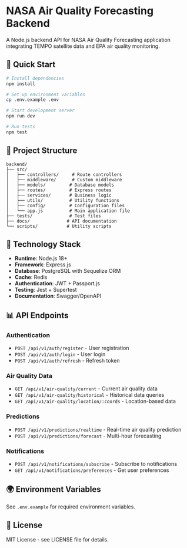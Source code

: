 # NASA Air Quality Forecasting Backend

A Node.js backend API for NASA Air Quality Forecasting application integrating TEMPO satellite data and EPA air quality monitoring.

## 🚀 Quick Start

```bash
# Install dependencies
npm install

# Set up environment variables
cp .env.example .env

# Start development server
npm run dev

# Run tests
npm test
```

## 📁 Project Structure

```
backend/
├── src/
│   ├── controllers/     # Route controllers
│   ├── middleware/      # Custom middleware
│   ├── models/         # Database models
│   ├── routes/         # Express routes
│   ├── services/       # Business logic
│   ├── utils/          # Utility functions
│   ├── config/         # Configuration files
│   └── app.js          # Main application file
├── tests/              # Test files
├── docs/              # API documentation
└── scripts/           # Utility scripts
```

## 🔧 Technology Stack

- **Runtime**: Node.js 18+
- **Framework**: Express.js
- **Database**: PostgreSQL with Sequelize ORM
- **Cache**: Redis
- **Authentication**: JWT + Passport.js
- **Testing**: Jest + Supertest
- **Documentation**: Swagger/OpenAPI

## 📊 API Endpoints

### Authentication
- `POST /api/v1/auth/register` - User registration
- `POST /api/v1/auth/login` - User login
- `POST /api/v1/auth/refresh` - Refresh token

### Air Quality Data
- `GET /api/v1/air-quality/current` - Current air quality data
- `GET /api/v1/air-quality/historical` - Historical data queries
- `GET /api/v1/air-quality/location/:coords` - Location-based data

### Predictions
- `POST /api/v1/predictions/realtime` - Real-time air quality prediction
- `POST /api/v1/predictions/forecast` - Multi-hour forecasting

### Notifications
- `POST /api/v1/notifications/subscribe` - Subscribe to notifications
- `GET /api/v1/notifications/preferences` - Get user preferences

## 🌍 Environment Variables

See `.env.example` for required environment variables.

## 📝 License

MIT License - see LICENSE file for details.